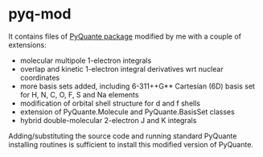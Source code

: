 pyq-mod
=======

It  contains files of [PyQuante package] modified by me with a couple of extensions: 

  * molecular multipole 1-electron integrals
  * overlap and kinetic 1-electron integral derivatives wrt nuclear coordinates
  * more basis sets added, including 6-311++G\*\* Cartesian (6D) basis set for H, N, C, O, F, S and Na elements
  * modification of orbital shell structure for d and f shells
  * extension of PyQuante.Molecule and PyQuante.BasisSet classes
  * hybrid double-molecular 2-electron J and K integrals

Adding/substituting the source code 
and running standard PyQuante installing routines is sufficient to install this modified
version of PyQuante.

[PyQuante package]: http://pyquante.sourceforge.net


